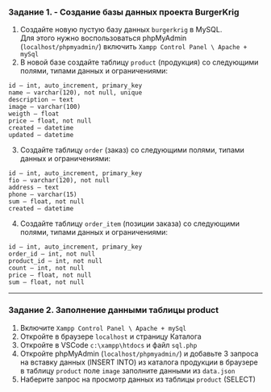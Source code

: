 ### Задание 1. - Создание базы данных проекта BurgerKrig

1. Создайте новую пустую базу данных `burgerkrig` в MySQL.  
Для этого нужно воспользоваться phpMyAdmin (`localhost/phpmyadmin/`) включить `Xampp Control Panel \ Apache + mySql`  
2. В новой базе создайте таблицу `product` (продукция) со следующими полями, типами данных и ограничениями:
```
id — int, auto_increment, primary_key
name — varchar(120), not null, unique
description — text
image — varchar(100)
weigth — float
price — float, not null
created — datetime
updated — datetime
```
3. Cоздайте таблицу `order` (заказ) со следующими полями, типами данных и ограничениями:
```
id — int, auto_increment, primary_key
fio — varchar(120), not null
address — text
phone — varchar(15)
sum — float, not null
created — datetime
```
4. Cоздайте таблицу `order_item` (позиции заказа) со следующими полями, типами данных и ограничениями:
```
id — int, auto_increment, primary_key
order_id — int, not null
product_id — int, not null
count — int, not null 
price — float, not null
sum — float, not null
```
<hr>

### Задание 2. Заполнение данными таблицы product

1. Включите `Xampp Control Panel \ Apache + mySql`  
2. Откройте в браузере `localhost` и страницу Каталога
3. Откройте в VSCode `c:\xampp\htdocs` и файл `sql.php`
4. Откройте phpMyAdmin (`localhost/phpmyadmin/`) и добавьте 3 запроса на вставку данных (INSERT INTO)
из каталога продукции в браузере в таблицу `product`
поле `image` заполните данными из `data.json`
6. Наберите запрос на просмотр данных из таблицы `product` (SELECT)
